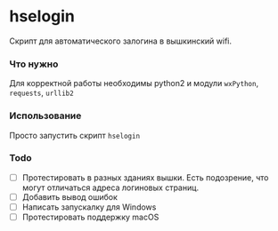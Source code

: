 # hselogin
Скрипт для автоматического залогина в вышкинский wifi.

### Что нужно
Для корректной работы необходимы python2 и модули `wxPython`, `requests`, `urllib2`

### Использование
Просто запустить скрипт `hselogin`

### Todo
- [ ] Протестировать в разных зданиях вышки. Есть подозрение, что могут отличаться адреса логиновых страниц.
- [ ] Добавить вывод ошибок
- [ ] Написать запускалку для Windows
- [ ] Протестировать поддержку macOS
